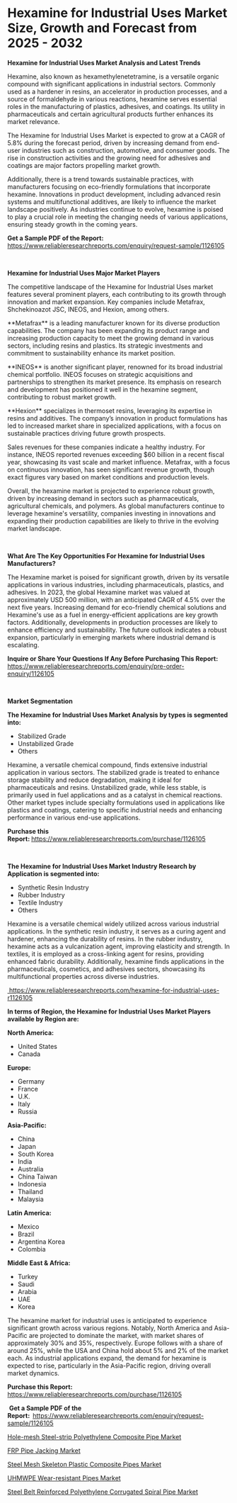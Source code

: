 <p><h1>Hexamine for Industrial Uses Market Size, Growth and Forecast from 2025 - 2032</h1></p><p><strong>Hexamine for Industrial Uses Market Analysis and Latest Trends</strong></p>
<p><p>Hexamine, also known as hexamethylenetetramine, is a versatile organic compound with significant applications in industrial sectors. Commonly used as a hardener in resins, an accelerator in production processes, and a source of formaldehyde in various reactions, hexamine serves essential roles in the manufacturing of plastics, adhesives, and coatings. Its utility in pharmaceuticals and certain agricultural products further enhances its market relevance.</p><p>The Hexamine for Industrial Uses Market is expected to grow at a CAGR of 5.8% during the forecast period, driven by increasing demand from end-user industries such as construction, automotive, and consumer goods. The rise in construction activities and the growing need for adhesives and coatings are major factors propelling market growth. </p><p>Additionally, there is a trend towards sustainable practices, with manufacturers focusing on eco-friendly formulations that incorporate hexamine. Innovations in product development, including advanced resin systems and multifunctional additives, are likely to influence the market landscape positively. As industries continue to evolve, hexamine is poised to play a crucial role in meeting the changing needs of various applications, ensuring steady growth in the coming years.</p></p>
<p><strong>Get a Sample PDF of the Report:&nbsp;</strong> <a href="https://www.reliableresearchreports.com/enquiry/request-sample/1126105?utm_campaign=112&utm_medium=2&utm_source=Github&utm_content=ia&utm_term=02042025&utm_id=hexamine-for-industrial-uses">https://www.reliableresearchreports.com/enquiry/request-sample/1126105</a></p>
<p>&nbsp;</p>
<p><strong>Hexamine for Industrial Uses Major Market Players</strong></p>
<p><p>The competitive landscape of the Hexamine for Industrial Uses market features several prominent players, each contributing to its growth through innovation and market expansion. Key companies include Metafrax, Shchekinoazot JSC, INEOS, and Hexion, among others.</p><p>**Metafrax** is a leading manufacturer known for its diverse production capabilities. The company has been expanding its product range and increasing production capacity to meet the growing demand in various sectors, including resins and plastics. Its strategic investments and commitment to sustainability enhance its market position.</p><p>**INEOS** is another significant player, renowned for its broad industrial chemical portfolio. INEOS focuses on strategic acquisitions and partnerships to strengthen its market presence. Its emphasis on research and development has positioned it well in the hexamine segment, contributing to robust market growth.</p><p>**Hexion** specializes in thermoset resins, leveraging its expertise in resins and additives. The company’s innovation in product formulations has led to increased market share in specialized applications, with a focus on sustainable practices driving future growth prospects.</p><p>Sales revenues for these companies indicate a healthy industry. For instance, INEOS reported revenues exceeding $60 billion in a recent fiscal year, showcasing its vast scale and market influence. Metafrax, with a focus on continuous innovation, has seen significant revenue growth, though exact figures vary based on market conditions and production levels.</p><p>Overall, the hexamine market is projected to experience robust growth, driven by increasing demand in sectors such as pharmaceuticals, agricultural chemicals, and polymers. As global manufacturers continue to leverage hexamine's versatility, companies investing in innovations and expanding their production capabilities are likely to thrive in the evolving market landscape.</p></p>
<p>&nbsp;</p>
<p><strong>What Are The Key Opportunities For Hexamine for Industrial Uses Manufacturers?</strong></p>
<p><p>The Hexamine market is poised for significant growth, driven by its versatile applications in various industries, including pharmaceuticals, plastics, and adhesives. In 2023, the global Hexamine market was valued at approximately USD 500 million, with an anticipated CAGR of 4.5% over the next five years. Increasing demand for eco-friendly chemical solutions and Hexamine's use as a fuel in energy-efficient applications are key growth factors. Additionally, developments in production processes are likely to enhance efficiency and sustainability. The future outlook indicates a robust expansion, particularly in emerging markets where industrial demand is escalating.</p></p>
<p><strong>Inquire or Share Your Questions If Any Before Purchasing This Report:</strong> <a href="https://www.reliableresearchreports.com/enquiry/pre-order-enquiry/1126105?utm_campaign=112&utm_medium=2&utm_source=Github&utm_content=ia&utm_term=02042025&utm_id=hexamine-for-industrial-uses">https://www.reliableresearchreports.com/enquiry/pre-order-enquiry/1126105</a></p>
<p>&nbsp;</p>
<p><strong>Market Segmentation</strong></p>
<p><strong>The Hexamine for Industrial Uses Market Analysis by types is segmented into:</strong></p>
<p><ul><li>Stabilized Grade</li><li>Unstabilized Grade</li><li>Others</li></ul></p>
<p><p>Hexamine, a versatile chemical compound, finds extensive industrial application in various sectors. The stabilized grade is treated to enhance storage stability and reduce degradation, making it ideal for pharmaceuticals and resins. Unstabilized grade, while less stable, is primarily used in fuel applications and as a catalyst in chemical reactions. Other market types include specialty formulations used in applications like plastics and coatings, catering to specific industrial needs and enhancing performance in various end-use applications.</p></p>
<p><strong>Purchase this Report:&nbsp;</strong><a href="https://www.reliableresearchreports.com/purchase/1126105?utm_campaign=112&utm_medium=2&utm_source=Github&utm_content=ia&utm_term=02042025&utm_id=hexamine-for-industrial-uses">https://www.reliableresearchreports.com/purchase/1126105</a></p>
<p>&nbsp;</p>
<p><strong>The Hexamine for Industrial Uses Market Industry Research by Application is segmented into:</strong></p>
<p><ul><li>Synthetic Resin Industry</li><li>Rubber Industry</li><li>Textile Industry</li><li>Others</li></ul></p>
<p><p>Hexamine is a versatile chemical widely utilized across various industrial applications. In the synthetic resin industry, it serves as a curing agent and hardener, enhancing the durability of resins. In the rubber industry, hexamine acts as a vulcanization agent, improving elasticity and strength. In textiles, it is employed as a cross-linking agent for resins, providing enhanced fabric durability. Additionally, hexamine finds applications in the pharmaceuticals, cosmetics, and adhesives sectors, showcasing its multifunctional properties across diverse industries.</p></p>
<p><a href="https://www.reliableresearchreports.com/hexamine-for-industrial-uses-r1126105?utm_campaign=112&utm_medium=2&utm_source=Github&utm_content=ia&utm_term=02042025&utm_id=hexamine-for-industrial-uses">&nbsp;https://www.reliableresearchreports.com/hexamine-for-industrial-uses-r1126105</a></p>
<p><strong>In terms of Region, the Hexamine for Industrial Uses Market Players available by Region are:</strong></p>
<p>
    <p> <strong> North America: </strong>
        <ul>
            <li>United States</li>
            <li>Canada</li>
        </ul>
        </p> 
    <p> <strong> Europe: </strong>
        <ul>
            <li>Germany</li>
            <li>France</li>
            <li>U.K.</li>
            <li>Italy</li>
            <li>Russia</li>
        </ul>
        </p> 
    <p> <strong> Asia-Pacific: </strong>
        <ul>
            <li>China</li>
            <li>Japan</li>
            <li>South Korea</li>
            <li>India</li>
            <li>Australia</li>
            <li>China Taiwan</li>
            <li>Indonesia</li>
            <li>Thailand</li>
            <li>Malaysia</li>
        </ul>
        </p> 
    <p> <strong> Latin America: </strong>
        <ul>
            <li>Mexico</li>
            <li>Brazil</li>
            <li>Argentina Korea</li>
            <li>Colombia</li>
        </ul>
        </p> 
    <p> <strong> Middle East & Africa: </strong>
        <ul>
            <li>Turkey</li>
            <li>Saudi</li>
            <li>Arabia</li>
            <li>UAE</li>
            <li>Korea</li>
        </ul>
    </p>
    </p>
<p><p>The hexamine market for industrial uses is anticipated to experience significant growth across various regions. Notably, North America and Asia-Pacific are projected to dominate the market, with market shares of approximately 30% and 35%, respectively. Europe follows with a share of around 25%, while the USA and China hold about 5% and 2% of the market each. As industrial applications expand, the demand for hexamine is expected to rise, particularly in the Asia-Pacific region, driving overall market dynamics.</p></p>
<p><strong>Purchase this Report: </strong><a href="https://www.reliableresearchreports.com/purchase/1126105?utm_campaign=112&utm_medium=2&utm_source=Github&utm_content=ia&utm_term=02042025&utm_id=hexamine-for-industrial-uses">https://www.reliableresearchreports.com/purchase/1126105</a></p>
<p>&nbsp;<strong>Get a Sample PDF of the Report:&nbsp;&nbsp;</strong><a href="https://www.reliableresearchreports.com/enquiry/request-sample/1126105?utm_campaign=112&utm_medium=2&utm_source=Github&utm_content=ia&utm_term=02042025&utm_id=hexamine-for-industrial-uses">https://www.reliableresearchreports.com/enquiry/request-sample/1126105</a></p>
<p><strong></strong></p>
<p><p><a href="https://github.com/neiridionna/Market-Research-Report-List-1/blob/main/hole-mesh-steel-strip-polyethylene-composite-pipe-market.md?utm_campaign=112&utm_medium=2&utm_source=Github&utm_content=ia&utm_term=02042025&utm_id=hexamine-for-industrial-uses">Hole-mesh Steel-strip Polyethylene Composite Pipe Market</a></p><p><a href="https://github.com/amagloeaad54/Market-Research-Report-List-1/blob/main/frp-pipe-jacking-market.md?utm_campaign=112&utm_medium=2&utm_source=Github&utm_content=ia&utm_term=02042025&utm_id=hexamine-for-industrial-uses">FRP Pipe Jacking Market</a></p><p><a href="https://github.com/chaiszepkadk/Market-Research-Report-List-1/blob/main/steel-mesh-skeleton-plastic-composite-pipes-market.md?utm_campaign=112&utm_medium=2&utm_source=Github&utm_content=ia&utm_term=02042025&utm_id=hexamine-for-industrial-uses">Steel Mesh Skeleton Plastic Composite Pipes Market</a></p><p><a href="https://github.com/oeungcolesh0/Market-Research-Report-List-1/blob/main/uhmwpe-wear-resistant-pipes-market.md?utm_campaign=112&utm_medium=2&utm_source=Github&utm_content=ia&utm_term=02042025&utm_id=hexamine-for-industrial-uses">UHMWPE Wear-resistant Pipes Market</a></p><p><a href="https://github.com/ximensbisade/Market-Research-Report-List-1/blob/main/steel-belt-reinforced-polyethylene-corrugated-spiral-pipe-market.md?utm_campaign=112&utm_medium=2&utm_source=Github&utm_content=ia&utm_term=02042025&utm_id=hexamine-for-industrial-uses">Steel Belt Reinforced Polyethylene Corrugated Spiral Pipe Market</a></p></p>